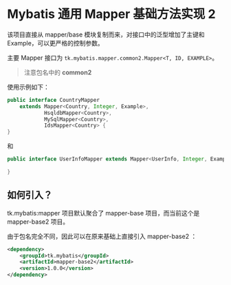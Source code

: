 # Mybatis 通用 Mapper 基础方法实现 2

该项目直接从 mapper/base 模块复制而来，对接口中的泛型增加了主键和 Example，可以更严格的控制参数。

主要 Mapper 接口为 `tk.mybatis.mapper.common2.Mapper<T, ID, EXAMPLE>`。

> 注意包名中的 **common2**

使用示例如下：

```java
public interface CountryMapper 
    extends Mapper<Country, Integer, Example>, 
            HsqldbMapper<Country>, 
            MySqlMapper<Country>, 
            IdsMapper<Country> {
}
```

和

```java
public interface UserInfoMapper extends Mapper<UserInfo, Integer, Example> {
    
}
```

## 如何引入？

tk.mybatis:mapper 项目默认聚合了 mapper-base 项目，而当前这个是 mapper-base2 项目。

由于包名完全不同，因此可以在原来基础上直接引入 mapper-base2 ：
```xml
<dependency>
    <groupId>tk.mybatis</groupId>
    <artifactId>mapper-base2</artifactId>
    <version>1.0.0</version>
</dependency>
```
